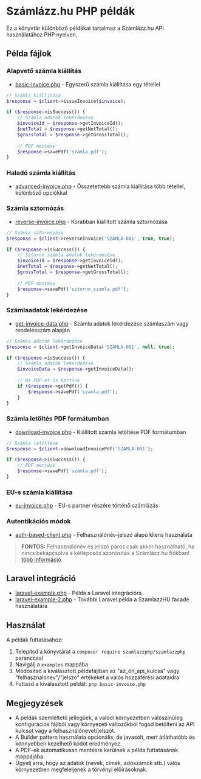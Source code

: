 # Számlázz.hu PHP példák

Ez a könyvtár különböző példákat tartalmaz a Számlázz.hu API használatához PHP nyelven.

## Példa fájlok

### Alapvető számla kiállítás

- [basic-invoice.php](basic-invoice.php) - Egyszerű számla kiállítása egy tétellel

```php
// Számla kiállítása
$response = $client->issueInvoice($invoice);

if ($response->isSuccess()) {
    // Számla adatok lekérdezése
    $invoiceId = $response->getInvoiceId();
    $netTotal = $response->getNetTotal();
    $grossTotal = $response->getGrossTotal();
    
    // PDF mentése
    $response->savePdf('szamla.pdf');
}
```

### Haladó számla kiállítás

- [advanced-invoice.php](advanced-invoice.php) - Összetettebb számla kiállítása több tétellel, különböző opciókkal

### Számla sztornózás

- [reverse-invoice.php](reverse-invoice.php) - Korábban kiállított számla sztornózása

```php
// Számla sztornózása
$response = $client->reverseInvoice('SZÁMLA-001', true, true);

if ($response->isSuccess()) {
    // Sztornó számla adatok lekérdezése
    $invoiceId = $response->getInvoiceId();
    $netTotal = $response->getNetTotal();
    $grossTotal = $response->getGrossTotal();
    
    // PDF mentése
    $response->savePdf('sztorno_szamla.pdf');
}
```

### Számlaadatok lekérdezése

- [get-invoice-data.php](get-invoice-data.php) - Számla adatok lekérdezése számlaszám vagy rendelésszám alapján

```php
// Számla adatok lekérdezése
$response = $client->getInvoiceData('SZÁMLA-001', null, true);

if ($response->isSuccess()) {
    // Számla adatok lekérdezése
    $invoiceData = $response->getInvoiceData();
    
    // Ha PDF-et is kértünk
    if ($response->getPdf()) {
        $response->savePdf('szamla.pdf');
    }
}
```

### Számla letöltés PDF formátumban

- [download-invoice.php](download-invoice.php) - Kiállított számla letöltése PDF formátumban

```php
// Számla letöltése
$response = $client->downloadInvoicePdf('SZÁMLA-001');

if ($response->isSuccess()) {
    // PDF mentése
    $response->savePdf('szamla.pdf');
}
```

### EU-s számla kiállítása

- [eu-invoice.php](eu-invoice.php) - EU-s partner részére történő számlázás

### Autentikációs módok

- [auth-based-client.php](auth-based-client.php) - Felhasználónév-jelszó alapú kliens használata

> **FONTOS:** Felhasználónév és jelszó páros csak akkor használható, ha nincs bekapcsolva a kétlépcsős azonosítás a Számlázz.hu fiókban! [több információ](https://docs.szamlazz.hu/hu/agent/basics/agent-user)

## Laravel integráció

- [laravel-example.php](laravel-example.php) - Példa a Laravel integrációra
- [laravel-example-2.php](laravel-example-2.php) - További Laravel példa a SzamlazzHU facade használatára

## Használat

A példák futtatásához:

1. Telepítsd a könyvtárat a `composer require szamlazzphp/szamlazzphp` paranccsal
2. Navigálj a `examples` mappába
3. Módosítsd a kiválasztott példafájlban az "az_ön_api_kulcsa" vagy "felhasznalonev"/"jelszo" értékeket a valós hozzáférési adataidra
4. Futtasd a kiválasztott példát: `php basic-invoice.php`

## Megjegyzések

* A példák szemléltető jellegűek, a valódi környezetben valószínűleg konfigurációs fájlból vagy környezeti változókból fogod betölteni az API kulcsot vagy a felhasználónevet/jelszót.
* A Builder pattern használata opcionális, de javasolt, mert átláthatóbb és könnyebben kezelhető kódot eredményez.
* A PDF-ek automatikusan mentésre kerülnek a példa futtatásának mappájába.
* Ügyelj arra, hogy az adatok (nevek, címek, adószámok stb.) valós környezetben megfeleljenek a törvényi előírásoknak. 